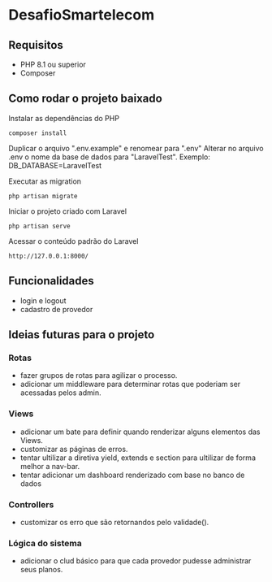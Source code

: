 # DesafioSmartelecom
## Requisitos

* PHP 8.1 ou superior
* Composer

## Como rodar o projeto baixado
Instalar as dependências do PHP
```
composer install
```


Duplicar o arquivo ".env.example" e renomear para ".env"
Alterar no arquivo .env o nome da base de dados para "LaravelTest". Exemplo: DB_DATABASE=LaravelTest


Executar as migration
```
php artisan migrate
```

Iniciar o projeto criado com Laravel
```
php artisan serve
```

Acessar o conteúdo padrão do Laravel
```
http://127.0.0.1:8000/
```

## Funcionalidades
- login e logout
- cadastro de provedor

## Ideias futuras para o projeto
### Rotas 
- fazer grupos de rotas para agilizar o processo.
- adicionar um middleware para determinar rotas que poderiam ser acessadas pelos admin.

### Views
- adicionar um bate para definir quando renderizar alguns elementos das Views.
- customizar as páginas de erros.
- tentar ultilizar a diretiva yield, extends e section para ultilizar de forma melhor a nav-bar.
- tentar adicionar um dashboard renderizado com base no banco de dados

### Controllers
- customizar os erro que são retornandos pelo validade().

### Lógica do sistema
- adicionar o clud básico para que cada provedor pudesse administrar seus planos.
 